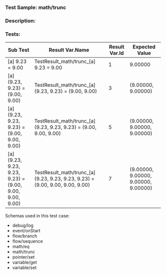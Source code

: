 ### **Test Sample:** math/trunc
### **Description:** 

### Tests:
| Sub Test | Result Var.Name | Result Var.Id | Expected Value
| ----------- | ----------- | ----------- |----------- |
| [a] 9.23 = 9.00 | TestResult_math/trunc_[a] 9.23 = 9.00 | 1 | 9.00000
| [a] (9.23, 9.23) = (9.00, 9.00) | TestResult_math/trunc_[a] (9.23, 9.23) = (9.00, 9.00) | 3 | (9.00000, 9.00000)
| [a] (9.23, 9.23, 9.23) = (9.00, 9.00, 9.00) | TestResult_math/trunc_[a] (9.23, 9.23, 9.23) = (9.00, 9.00, 9.00) | 5 | (9.00000, 9.00000, 9.00000)
| [a] (9.23, 9.23, 9.23, 9.23) = (9.00, 9.00, 9.00, 9.00) | TestResult_math/trunc_[a] (9.23, 9.23, 9.23, 9.23) = (9.00, 9.00, 9.00, 9.00) | 7 | (9.00000, 9.00000, 9.00000, 9.00000)

Schemas used in this test case:
- debug/log
- event/onStart
- flow/branch
- flow/sequence
- math/eq
- math/trunc
- pointer/set
- variable/get
- variable/set
